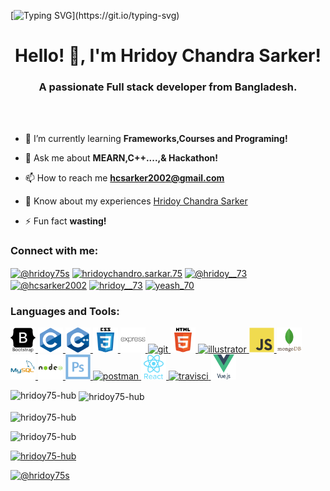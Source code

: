 
[![Typing SVG](https://readme-typing-svg.herokuapp.com?font=Fira+Code&pause=1000&color=68F7C6&width=435&lines=This+is+Hridoy+!+Learning+Enthusiast!;Currently+studying+at+PSTU!)](https://git.io/typing-svg)
<h1 align="center">Hello! 👋, I'm Hridoy Chandra Sarker!</h1>
<h3 align="center">A passionate Full stack developer from Bangladesh.</h3>
<br>
<br>

- 🌱 I’m currently learning **Frameworks,Courses and Programing!**

- 💬 Ask me about  **MEARN,C++....,& Hackathon!**

- 📫 How to reach me  **hcsarker2002@gmail.com**

- 📄 Know about my experiences [Hridoy Chandra Sarker](https://www.linkedin.com/in/hridoy-chandra-sarker-5381b7219/)

- ⚡ Fun fact **wasting!**

<h3 align="left">Connect with me:</h3>
<p align="left">
<a href="https://twitter.com/hridoy75s" target="blank"><img align="center" src="https://raw.githubusercontent.com/rahuldkjain/github-profile-readme-generator/master/src/images/icons/Social/twitter.svg" alt="@hridoy75s" height="30" width="40" /></a>
<a href="https://fb.com/hridoychandro.sarkar.75" target="blank"><img align="center" src="https://raw.githubusercontent.com/rahuldkjain/github-profile-readme-generator/master/src/images/icons/Social/facebook.svg" alt="hridoychandro.sarkar.75" height="30" width="40" /></a>
<a href="https://instagram.com/hridoy__73" target="blank"><img align="center" src="https://raw.githubusercontent.com/rahuldkjain/github-profile-readme-generator/master/src/images/icons/Social/instagram.svg" alt="@hridoy__73" height="30" width="40" /></a>
<a href="https://www.hackerrank.com/@hcsarker2002" target="blank"><img align="center" src="https://raw.githubusercontent.com/rahuldkjain/github-profile-readme-generator/master/src/images/icons/Social/hackerrank.svg" alt="@hcsarker2002" height="30" width="40" /></a>
<a href="https://codeforces.com/profile/hridoy__73" target="blank"><img align="center" src="https://raw.githubusercontent.com/rahuldkjain/github-profile-readme-generator/master/src/images/icons/Social/codeforces.svg" alt="hridoy__73" height="30" width="40" /></a>
<a href="https://discord.gg/yeash_70" target="blank"><img align="center" src="https://raw.githubusercontent.com/rahuldkjain/github-profile-readme-generator/master/src/images/icons/Social/discord.svg" alt="yeash_70" height="30" width="40" /></a>
</p>

<h3 align="left">Languages and Tools:</h3>
<p align="left"> <a href="https://getbootstrap.com" target="_blank" rel="noreferrer"> <img src="https://raw.githubusercontent.com/devicons/devicon/master/icons/bootstrap/bootstrap-plain-wordmark.svg" alt="bootstrap" width="40" height="40"/> </a> <a href="https://www.cprogramming.com/" target="_blank" rel="noreferrer"> <img src="https://raw.githubusercontent.com/devicons/devicon/master/icons/c/c-original.svg" alt="c" width="40" height="40"/> </a> <a href="https://www.w3schools.com/cpp/" target="_blank" rel="noreferrer"> <img src="https://raw.githubusercontent.com/devicons/devicon/master/icons/cplusplus/cplusplus-original.svg" alt="cplusplus" width="40" height="40"/> </a> <a href="https://www.w3schools.com/css/" target="_blank" rel="noreferrer"> <img src="https://raw.githubusercontent.com/devicons/devicon/master/icons/css3/css3-original-wordmark.svg" alt="css3" width="40" height="40"/> </a> <a href="https://expressjs.com" target="_blank" rel="noreferrer"> <img src="https://raw.githubusercontent.com/devicons/devicon/master/icons/express/express-original-wordmark.svg" alt="express" width="40" height="40"/> </a> <a href="https://git-scm.com/" target="_blank" rel="noreferrer"> <img src="https://www.vectorlogo.zone/logos/git-scm/git-scm-icon.svg" alt="git" width="40" height="40"/> </a> <a href="https://www.w3.org/html/" target="_blank" rel="noreferrer"> <img src="https://raw.githubusercontent.com/devicons/devicon/master/icons/html5/html5-original-wordmark.svg" alt="html5" width="40" height="40"/> </a> <a href="https://www.adobe.com/in/products/illustrator.html" target="_blank" rel="noreferrer"> <img src="https://www.vectorlogo.zone/logos/adobe_illustrator/adobe_illustrator-icon.svg" alt="illustrator" width="40" height="40"/> </a> <a href="https://developer.mozilla.org/en-US/docs/Web/JavaScript" target="_blank" rel="noreferrer"> <img src="https://raw.githubusercontent.com/devicons/devicon/master/icons/javascript/javascript-original.svg" alt="javascript" width="40" height="40"/> </a> <a href="https://www.mongodb.com/" target="_blank" rel="noreferrer"> <img src="https://raw.githubusercontent.com/devicons/devicon/master/icons/mongodb/mongodb-original-wordmark.svg" alt="mongodb" width="40" height="40"/> </a> <a href="https://www.mysql.com/" target="_blank" rel="noreferrer"> <img src="https://raw.githubusercontent.com/devicons/devicon/master/icons/mysql/mysql-original-wordmark.svg" alt="mysql" width="40" height="40"/> </a> <a href="https://nodejs.org" target="_blank" rel="noreferrer"> <img src="https://raw.githubusercontent.com/devicons/devicon/master/icons/nodejs/nodejs-original-wordmark.svg" alt="nodejs" width="40" height="40"/> </a> <a href="https://www.photoshop.com/en" target="_blank" rel="noreferrer"> <img src="https://raw.githubusercontent.com/devicons/devicon/master/icons/photoshop/photoshop-line.svg" alt="photoshop" width="40" height="40"/> </a> <a href="https://postman.com" target="_blank" rel="noreferrer"> <img src="https://www.vectorlogo.zone/logos/getpostman/getpostman-icon.svg" alt="postman" width="40" height="40"/> </a> <a href="https://reactjs.org/" target="_blank" rel="noreferrer"> <img src="https://raw.githubusercontent.com/devicons/devicon/master/icons/react/react-original-wordmark.svg" alt="react" width="40" height="40"/> </a> <a href="https://travis-ci.org" target="_blank" rel="noreferrer"> <img src="https://www.vectorlogo.zone/logos/travis-ci/travis-ci-icon.svg" alt="travisci" width="40" height="40"/> </a> <a href="https://vuejs.org/" target="_blank" rel="noreferrer"> <img src="https://raw.githubusercontent.com/devicons/devicon/master/icons/vuejs/vuejs-original-wordmark.svg" alt="vuejs" width="40" height="40"/> </a> </p>

<p><img align="left" src="https://github-readme-stats.vercel.app/api/top-langs?username=hridoy75-hub&show_icons=true&locale=en&layout=compact" alt="hridoy75-hub" /></p>

<p>&nbsp;<img align="center" src="https://github-readme-stats.vercel.app/api?username=hridoy75-hub&show_icons=true&locale=en" alt="hridoy75-hub" /></p>

<p><img align="center" src="https://github-readme-streak-stats.herokuapp.com/?user=hridoy75-hub&" alt="hridoy75-hub" /></p>

<p align="left"> <img src="https://komarev.com/ghpvc/?username=hridoy75-hub&label=Profile%20views&color=0e75b6&style=flat" alt="hridoy75-hub" /> </p>

<p align="left"> <a href="https://github.com/ryo-ma/github-profile-trophy"><img src="https://github-profile-trophy.vercel.app/?username=hridoy75-hub" alt="hridoy75-hub" /></a> </p>

<p align="left"> <a href="https://twitter.com/@hridoy75s" target="blank"><img src="https://img.shields.io/twitter/follow/@hridoy75s?logo=twitter&style=for-the-badge" alt="@hridoy75s" /></a> </p>



<!--
**Hridoy75-hub/Hridoy75-hub** is a ✨ _special_ ✨ repository because its `README.md` (this file) appears on your GitHub profile.

Here are some ideas to get you started:

- 🔭 I’m currently working on ...
- 🌱 I’m currently learning ...
- 👯 I’m looking to collaborate on ...
- 🤔 I’m looking for help with ...
- 💬 Ask me about ...
- 📫 How to reach me: ...
- 😄 Pronouns: ...
- ⚡ Fun fact: ...
-->
